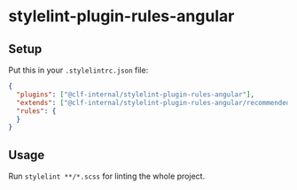 # stylelint-plugin-rules-angular

## Setup

Put this in your `.stylelintrc.json` file:
```json
{
  "plugins": ["@clf-internal/stylelint-plugin-rules-angular"],
  "extends": ["@clf-internal/stylelint-plugin-rules-angular/recommended"],
  "rules": {
  }
}
```

## Usage

Run `stylelint **/*.scss` for linting the whole project.
